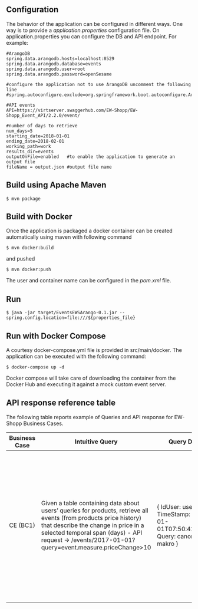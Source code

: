 ## Configuration
The behavior of the application can be configured in different ways. One way is to provide a *application.properties* configuration file.
On application.properties you can configure the DB and API endpoint.
For example:

```
#ArangoDB
spring.data.arangodb.hosts=localhost:8529
spring.data.arangodb.database=events
spring.data.arangodb.user=root
spring.data.arangodb.password=openSesame

#configure the application not to use ArangoDB uncomment the following line
#spring.autoconfigure.exclude=org.springframework.boot.autoconfigure.ArangoAutoConfiguration 

#API events
API=https://virtserver.swaggerhub.com/EW-Shopp/EW-Shopp_Event_API/2.2.0/event/

#number of days to retrieve
num_days=5
starting_date=2018-01-01
ending_date=2018-02-01
working_path=work
results_dir=events
outputOnFile=enabled   #to enable the application to generate an output file
fileName = output.json #output file name
```

## Build using Apache Maven
```
$ mvn package
```

## Build with Docker 
Once the application is packaged a docker container can be created automatically using maven with following command

```
$ mvn docker:build
```
and pushed

```
$ mvn docker:push
```
The user and container name can be configured in the *pom.xml* file.


## Run
```
$ java -jar target/EventsEWSArango-0.1.jar --spring.config.location=file:///${properties_file}
``` 


## Run with Docker Compose
A courtesy docker-compose.yml file is provided in src/main/docker. The application can be 
executed with the following command: 

```
$ docker-compose up -d 
```
Docker compose will take care of downloading the container from the Docker Hub and executing it against a mock custom event server.  


## API response reference table

The following table reports example of Queries and API response for EW-Shopp Business Cases. 

| Business Case 	| Intuitive Query                                                                                                                                                                                                                                                	| Query Data                                                                    	| API Response                                                                                                                                                                                                                                                                                                                                                                                                                                                                                                                                                                                                                                                                                                                          	|
|---------------	|----------------------------------------------------------------------------------------------------------------------------------------------------------------------------------------------------------------------------------------------------------------	|-------------------------------------------------------------------------------	|---------------------------------------------------------------------------------------------------------------------------------------------------------------------------------------------------------------------------------------------------------------------------------------------------------------------------------------------------------------------------------------------------------------------------------------------------------------------------------------------------------------------------------------------------------------------------------------------------------------------------------------------------------------------------------------------------------------------------------------	|
| CE (BC1)      	| Given a table containing data about users’ queries for products, retrieve all events (from products price history) that describe the change in price in a selected temporal span (days) - API request -> /events/2017-01-01?query=event.measure.priceChange>10 	| { IdUser: user1,  TimeStamp: 2017-01-01T07:50:41.252Z,  Query: canon makro  } 	| {  "@context":{ --- hide ---},  "eventArray":[  {  "@type":"beeo:Event",  "identifier":"event1",  "name":"happy new year",  "startDate":"2017-01-01T00:00:00Z",  "category":"Foto",  "product":{  "@type":"beeo:Product",  "identifier":"prod1",  "gtin13":"123456789012",  "description":"Canon objektiv EF 100 F/2,8 Makro USM”,  "seller": {  “@type”: “beeo:Seller”,  “identifier”: “seller1”,  “name”: “seller # 1”  },  "sku":"018719ACME/WMD001080165",  "catalogId":"xx192s",  "category": {  “@type”: “beeo:Category”,  “identifier”: "Objektivi"  }  },  "measure":{  "@type":"beeo:Measure",  "priceChanged":true,  “discount”: true,  “priceChange”: 15  "price": 123.45  }  },  … other events from other sellers ...  ] 	|
|               	|                                                                                                                                                                                                                                                                	|                                                                               	|                                                                                                                                                                                                                                                                                                                                                                                                                                                                                                                                                                                                                                                                                                                                       	|


